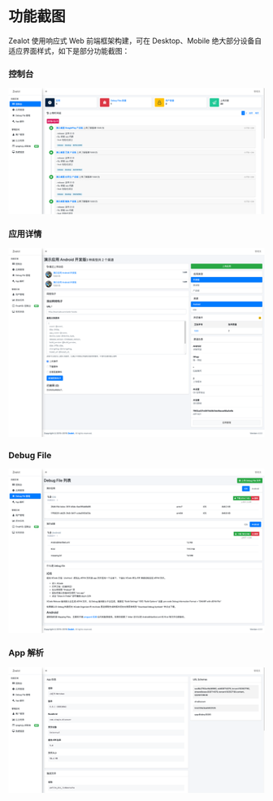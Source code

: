 # 功能截图

Zealot 使用响应式 Web 前端框架构建，可在 Desktop、Mobile 绝大部分设备自适应界面样式，如下是部分功能截图：

### 控制台

![Zealot Dashboard](_media/screenshot/product-1.png)

### 应用详情

![Zealot Dashboard](_media/screenshot/product-2.png)

### Debug File

![Zealot Dashboard](_media/screenshot/product-3.png)

### App 解析

![Zealot Dashboard](_media/screenshot/product-4.png)
